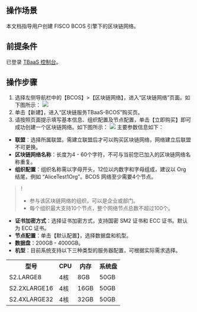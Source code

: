 ## 操作场景
本文档指导用户创建 FISCO BCOS 引擎下的区块链网络。

## 前提条件
已登录 [TBaaS 控制台](https://console.cloud.tencent.com/tbaas)。

## 操作步骤
1. 选择左侧导航栏中的【BCOS】>【区块链网络】，进入“区块链网络”页面。如下图所示：
![](https://main.qcloudimg.com/raw/ea79c892b996cb647b40b23b6bad8d5b.png)
2. 单击【新建】，进入“区块链服务TBaaS-BCOS”购买页。
3. 请按照页面提示填写基本信息、组织配置及节点配置，单击【立即购买】即可成功创建一个区块链网络。如下图所示：
![](https://main.qcloudimg.com/raw/ee098e87339360f15fdc8320e9e53214.png)
主要参数信息如下：
 - **联盟**：选择所属联盟。需建立联盟后才可以购买区块链网络，网络建立后联盟不可更换。
 - **区块链网络名称**：长度为4 - 60个字符，不可与当前您已加入的区块链网络名称重复。
 - **组织配置**：组织名称需以字母开头，12位以内数字和字母组成，建议以 Org 结尾，例如 “AliceTest1Org”。BCOS 网络至少需要4个节点。
 >!
 >- 参与该区块链网络的组织，可以是企业或部门。
 >- 每个组织最大支持10个节点，整个网络节点总数不超过100个。
 >
 -  **证书加密方式**：选择证书加密方式，支持国密 SM2 证书和 ECC 证书。默认为 ECC 证书。
 -  **节点配置**：单击【默认配置】，选择数据盘和机型。
 -  **数据盘**：200GB - 4000GB。
 -  **机型**：目前系统支持以下三种类型的服务器配置，可根据实际需求选择。
 <table>
	<tr>
	<th>型号</th>
	<th>CPU</th>
	<th>内存</th>
	<th>系统盘</th>
	</tr>
	<tr>
	<td>S2.LARGE8</td>
	<td>4核</td>
	<td>8GB</td>
	<td>50GB</td>
	</tr>
	<tr>
	<td>S2.2XLARGE16</td>
	<td>4核</td>
	<td>16GB</td>
	<td>50GB</td>
	</tr>
	<tr>
	<td>S2.4XLARGE32</td>
	<td>4核</td>
	<td>32GB</td>
	<td>50GB</td>
	</tr>
</table>
